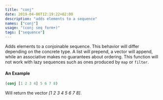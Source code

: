```yaml
---
title: "conj"
date: 2019-04-06T12:19:22+02:00
description: "adds elements to a sequence"
names: ["conj"]
usage: "(conj seq form+)"
tags: ["sequence"]
---
```

Adds elements to a conjoinable sequence. This behavior will differ depending on the concrete type. A list will prepend, a vector will append, while an associative makes no guarantees about ordering. This function will not work with lazy sequences such as ones produced by `map` or `filter`.

#### An Example

```clojure
(conj [1 2 3 4] 5 6 7 8)
```

Will return the vector _[1 2 3 4 5 6 7 8]_.
